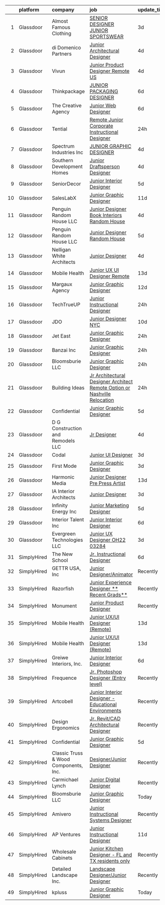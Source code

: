 

|    | platform    | company                               | job                                                                                                                                                                                                                                                                                                                                                                                                                                                                                                                                                                                                                                                                                                                                                                                                                                                                                                                                                                     | update_time   | location                |
|---:|:------------|:--------------------------------------|:------------------------------------------------------------------------------------------------------------------------------------------------------------------------------------------------------------------------------------------------------------------------------------------------------------------------------------------------------------------------------------------------------------------------------------------------------------------------------------------------------------------------------------------------------------------------------------------------------------------------------------------------------------------------------------------------------------------------------------------------------------------------------------------------------------------------------------------------------------------------------------------------------------------------------------------------------------------------|:--------------|:------------------------|
|  1 | Glassdoor   | Almost Famous Clothing                | [SENIOR DESIGNER   JUNIOR SPORTSWEAR](https://www.glassdoor.com/partner/jobListing.htm?pos=106&ao=1110586&s=58&guid=0000018335bc75e98309b6726193b290&src=GD_JOB_AD&t=SR&vt=w&ea=1&cs=1_63bbcd8d&cb=1663053887430&jobListingId=1008129246081&cpc=81AAE51C33FDE227&jrtk=3-0-1gcqrotlighop801-1gcqrotm3g4e6800-867783b1428ece35--6NYlbfkN0CdcVd3SDA1nO7RkKTAACmPV4xEt72Vls8LI2dqcgyOePpuVZ_h46dqhDeTnHhGQZrVOteDdETCCYwDN3mdk_4oIdhbNQCuio5UzX0PhOQnSgYoRXnaNKzEtXyJsmMS0mNd3r6loHPiIzEFRM1SGupTwQrXKvtlgCJOFM3lQSl0uu8kxQWnxDLdvXsy9kH9VDg_shUWUW2wR2QomvTX7oirJyNqLwIerXkhkQUef2EY6AJ2IqWC7TAFsRQjrTxjvFvqKxqjooJ7iwGy_s-hvt1LBWcmrUYJc_qdLOkCGCQl6hXamHspYdaQTz9s3DRB0Uv3adfCZrucusnwdJVTf_c-TtwLYAJ_P0Iuafn3gZHYUnulQ6Nvw1-YRN1Qf8KdjQfvJyQZJTqZFHECkoonex3n0z_wwwZfdMQ7PLanYuXGMBr9qzuyXr11D0qMLrE2UgiMqo4r_o9R7dVfRYupEGxjNVgrdlU0xtU1pApq_Xbmkk7CENTr2W6JF-4vqGCdBDucmDvJ-5GXGg%3D%3D)                                                                              | 3d            | New York, NY            |
|  2 | Glassdoor   | di Domenico   Partners                | [Junior Architectural Designer](https://www.glassdoor.com/partner/jobListing.htm?pos=102&ao=1110586&s=58&guid=0000018335bc75e98309b6726193b290&src=GD_JOB_AD&t=SR&vt=w&ea=1&cs=1_4e778ac2&cb=1663053887430&jobListingId=1008126041617&cpc=D99DB9A39DE67464&jrtk=3-0-1gcqrotlighop801-1gcqrotm3g4e6800-723fdd939c4b98c1--6NYlbfkN0Af7IH--f52cTUDwFMUanxXcd3NiV5wYJyzlyk1G5yREY5tH6gVYRJQFm0gt-AkvyOasr_qcNJy9IwTZqoB608R9agM9HWv_A-63Nt1MFNI5zKV3CRvddsTt_zh7WQi6QoxnvArYCuuUSD-cWn4gfh9KTxr5A8sRxkQI6Hmr_KMYxwf7eazVyKGl2JKpU9uu5z0zU6xe5pbFaGmrahoTnFLiU2xlskhgNN6XEkixJEBVCZZCZUtTYsvYeH3xkEwMW37XbmWeMUlCG7OqQ3aJ30WaMrUKLl2NjCZWYE94gTe3HCi3BWdpJLl9PiNrfI6y-iwq5kRqgwoYCMcbpgT-L4EoJIVnlDp45IxuquaAVzkPNkPbqJ2_Q1fiWrjJP9fLjvKJtkpPIkeVX5nOpMUI1iPGIQrBfvQ9hQmZZ7R9uvaVI0ENm2wmCNLZbXF_0i3ei1YZv1jYMqdho1xVfddaOAK8r_D88KQuFkzb8K6COFS9yrEwRKWKa28CIZGRTYsYynZ1UcTtPq44w%3D%3D)                                                                                    | 4d            | Long Island City, NY    |
|  3 | Glassdoor   | Vivun                                 | [Junior Product Designer  Remote  US ](https://www.glassdoor.com/partner/jobListing.htm?pos=128&ao=1136043&s=58&guid=0000018335bc75e98309b6726193b290&src=GD_JOB_AD&t=SR&vt=w&cs=1_ad3d50d1&cb=1663053887435&jobListingId=1008127814402&jrtk=3-0-1gcqrotlighop801-1gcqrotm3g4e6800-c9921c1d9ee7bd66-)                                                                                                                                                                                                                                                                                                                                                                                                                                                                                                                                                                                                                                                                   | 4d            | Oakland, CA             |
|  4 | Glassdoor   | Thinkpackage                          | [JUNIOR PACKAGING DESIGNER](https://www.glassdoor.com/partner/jobListing.htm?pos=113&ao=1110586&s=58&guid=0000018335bc75e98309b6726193b290&src=GD_JOB_AD&t=SR&vt=w&ea=1&cs=1_5cb01b12&cb=1663053887431&jobListingId=1008120815731&cpc=0FE1F5EA2BC84A01&jrtk=3-0-1gcqrotlighop801-1gcqrotm3g4e6800-dc8a50ed25998491--6NYlbfkN0AuM2h-FiZ6pxynkFwuURbyk3E40t-YBgtquBS1k8iiYKbZwF-gcUOp-YpCknliwipHRnu8VAtQjUHCW9hggfGl4hnlPlMkaZTH1o3s5IrnqRXB0KOXgk-5XhkOkeVkfyffUToh202prnM7r-Vi7fgzwiT1ev-hpx8-nYxdXwEEOiEBhrOWM8S-bnuM1RG2QTn_mETAqdSP7IAu8RL2PNdj_WTahnsFc-ZnjSmV9YvfxarZzcAbb5uKJeX5ziRS4zEUCGGIooJBwmrov4C5S8ZAGLz4WRFJgrDDc5Pf018ttvKHJbCev5FmeJNmh-gHe0mrqLC-LZXnERUG_4lS7fFxuWufPQnxX4Dod7b7JvbAVwBk2rUcyoLcs3MGMyGqAKnnvn8RjvJVs7ux3sLW96QtrWWVVaf3n8IaVwd4wDey0ETcbrMOTXYMlbZTjOVn192uLkEJqLanhR8x_pQ2AAOdfIXRjLfFvzetFnmQznJFu316K-3Thn4CyNGKg0U-Qcc%3D)                                                                                                      | 6d            | New York, NY            |
|  5 | Glassdoor   | The Creative Agency                   | [Junior Web Designer](https://www.glassdoor.com/partner/jobListing.htm?pos=101&ao=1110586&s=58&guid=0000018335bc75e98309b6726193b290&src=GD_JOB_AD&t=SR&vt=w&ea=1&cs=1_40de658c&cb=1663053887430&jobListingId=1008122117450&cpc=967BF0C4231BAF98&jrtk=3-0-1gcqrotlighop801-1gcqrotm3g4e6800-07de29c15e1b71f5--6NYlbfkN0CvahHJL5dpwIe5nlYo2UZJB8CTXAEl9vJAxrd3EfdRQRDXMdttjz6p2wIFQHy-ikY5HQoD1oHYAiAXQLBDYqWRHqBXiX7PHw_EVYOTefVmqgQrXIkbNhJUSs-OmbVuz8nyNude4TWYWK73T9uHxG1FoKMezYAVWTGz50PbTvAD2NIuyzBBAE9QGTc7B51kAjs-yoFxshX_hh3xhu8sXp0REO-0bjGIngUM4hlmV3f9t31y9LC4bze1nnAqijuWRlEi-dYD-mkUY3pdqLYsMCd8UM7eTXfgoS2oonj7AYffrhHbRKbOpC4LY5jyPRCzs2bMXhbxKgi7fGOVSZc3VYF97UgPdkBmLBcYwNww8Izbh4vjEmgBHGQN01aW4SDNfTtFnCkJDXvb3pBVvZSJaGpkPKZ7FIz8STKyHZNqcmfnkiaGcFoU9Q0Oz799JDBg7nSMyxnIXGQ8aBYzQfY2IeaxC1GO6zwnJdI4bxIK2IzSD7ub6C2AZEvdMoPVqZGhDLE%3D)                                                                                                            | 6d            | Fort Collins, CO        |
|  6 | Glassdoor   | Tential                               | [Remote Junior Corporate Instructional Designer](https://www.glassdoor.com/partner/jobListing.htm?pos=111&ao=1110586&s=58&guid=0000018335bc75e98309b6726193b290&src=GD_JOB_AD&t=SR&vt=w&ea=1&cs=1_19df2510&cb=1663053887431&jobListingId=1008134985399&cpc=39A4E8CE329AB187&jrtk=3-0-1gcqrotlighop801-1gcqrotm3g4e6800-81c0bbf3eb003aed--6NYlbfkN0D_VUMocHtM7-M2l7xhQCiQST1RW5dQjS02UsWe7tYaNAZWZWTzZ6bpJTAOxr1kLZpYfusl-8-EKeHJg1InNYYfsTHb6Q1E4ISlIRK5P81rQB7HANRPt4gbB69OyZYRMBhTrLUME20y2AaGxclPWQyzs1xb-4HhCvITK9PxcsgCR3pOYwBeWHOk08JxWufRYOkHSk6pcNC0vfGiaZU2Ecx49NdyzLsrJTgv-PGaIhDlhFRsjEPDg0SdikeUIVk8-UAIfdfnEMxjgeaABvCqtSPOsdDu5YY2jhgoBKtXFnzjuhA0NtiYJmRDenFBg_RNOI7R6by3AbnKphiJdbHEtblyTnAWQX7DFK1tXxun2aW1faAyIPYoV3EJUAw4R_m0fISN1k_UQeRQJLz1M6p7ZrR1q6R512ALgBjAYnkOwGdLwOF1CNgO2fpcbozYAzmRJ9wixeI03NMJBbETbAkIbj2pDRQcc8wAGrUH9JhiL1Qm788Fbep0KEi7OAby5VKhKH9hgvUpIVAJO3KfrEiaTjet)                                                               | 24h           | Remote                  |
|  7 | Glassdoor   | Spectrum Industries Inc               | [JUNIOR GRAPHIC DESIGNER](https://www.glassdoor.com/partner/jobListing.htm?pos=127&ao=1136043&s=58&guid=0000018335bc75e98309b6726193b290&src=GD_JOB_AD&t=SR&vt=w&ea=1&cs=1_190b2cce&cb=1663053887435&jobListingId=1008127127096&jrtk=3-0-1gcqrotlighop801-1gcqrotm3g4e6800-245c7a8aade1c99b-)                                                                                                                                                                                                                                                                                                                                                                                                                                                                                                                                                                                                                                                                           | 4d            | Remote                  |
|  8 | Glassdoor   | Southern Development Homes            | [Junior Draftsperson Designer](https://www.glassdoor.com/partner/jobListing.htm?pos=126&ao=1136043&s=58&guid=0000018335bc75e98309b6726193b290&src=GD_JOB_AD&t=SR&vt=w&ea=1&cs=1_2e527139&cb=1663053887435&jobListingId=1008126412985&jrtk=3-0-1gcqrotlighop801-1gcqrotm3g4e6800-514b37109c42391c-)                                                                                                                                                                                                                                                                                                                                                                                                                                                                                                                                                                                                                                                                      | 4d            | Charlottesville, VA     |
|  9 | Glassdoor   | SeniorDecor                           | [Junior Interior Designer](https://www.glassdoor.com/partner/jobListing.htm?pos=112&ao=1110586&s=58&guid=0000018335bc75e98309b6726193b290&src=GD_JOB_AD&t=SR&vt=w&ea=1&cs=1_79edcfe5&cb=1663053887431&jobListingId=1008124166522&cpc=444700D72F2ECBCE&jrtk=3-0-1gcqrotlighop801-1gcqrotm3g4e6800-bb0207d295c837cd--6NYlbfkN0AO-lx13pzomzdSppJUWL3QXsQT8oyFk4U4LWH8QC50Ctogpds75WzdYXb8yOZHb0fQt3jSym9SPR21VhZh-NBTXJ26QNjR4UUIgwWGKDtL9NW0l9qH2KyxHzTVweM7Dfwm8xDzSOvD7GwHP-g9JoKQPbnU2_Og5O58rFjSr3_2KEr1RipTgnzS6AeF2VrS-CAJ4PSq4OaYJOcVigthxto7i_RrfmZB_G73dgLi_Z25vkCDT087MOtkXV8_3mE--7PK7vFD5fO_frzgw4VZDcKQ_3W8KUhJEIMdHMc8ZjU5i-ZYkacfgSgzaaBygSMCRVL-vhbY1HrY8rs-VgMGDeffJEONhAegdRNtHtHyBNSjpRrlCBGOiZmPsXFKDYn4ST8JDdu3FRc2Zw0rp0mHrY4NrK8gwswkgDISTWFDKNFSHdggU0j09jE8OdxULriK-86c9SYqkM-_8c0PKZKxgdWYPc4Xe8CrhqCvrU6tWzw3COqh_imy-0hMBRC2Nmvkdw8%3D)                                                                                                       | 5d            | Alpharetta, GA          |
| 10 | Glassdoor   | SalesLabX                             | [Junior Graphic Designer](https://www.glassdoor.com/partner/jobListing.htm?pos=110&ao=1110586&s=58&guid=0000018335bc75e98309b6726193b290&src=GD_JOB_AD&t=SR&vt=w&cs=1_fea22f22&cb=1663053887431&jobListingId=1008111579607&cpc=84DBBAA61F05C438&jrtk=3-0-1gcqrotlighop801-1gcqrotm3g4e6800-e908962a8703a28d--6NYlbfkN0AZhccrYCUSJlZEde1UnGXnwlG1V9FU8luw-eezWnVYr5cEIZbxF0ud2TiQradMyDYAhjUuZdU-Jc6KDrNnXGt0luj4X9eLCFruo8XOurAzNfkw5TKDUy8_2DXlF_UuK3XC5Jdc8AGJshFzDUJNXv15OVNeEv33cNdPQ9245r-wmXF-LAyKzaSgeQag6BUR8MIVrQ11BsqeJk7C-M6o5Lr-o7yIu_w1mAnzUTmrlQd4sSgmGJcpEAcUZbNT9xOjkrdf7roIhvqP603kqBrlpdexjgQrV0cp1eobgtju6RVdW2GwfdltIv4qJOUghEYD2EOKEhPBiuK8NHJDAyHHLHLsTJ4Of36XTh8q0IAID-zawUau_t97ioRcyrflR0X6UjaaG1o2Kn3s5hWs9bL_9JRjbsxBm8H7xR8ed-4eegfOroedAuWbQcZ1)                                                                                                                                                                                           | 11d           | Austin, TX              |
| 11 | Glassdoor   | Penguin Random House LLC              | [Junior Designer  Book Interiors   Random House](https://www.glassdoor.com/partner/jobListing.htm?pos=118&ao=1136043&s=58&guid=0000018335bc75e98309b6726193b290&src=GD_JOB_AD&t=SR&vt=w&cs=1_408e2554&cb=1663053887432&jobListingId=1008126795834&jrtk=3-0-1gcqrotlighop801-1gcqrotm3g4e6800-e57ef9674aefe5c1-)                                                                                                                                                                                                                                                                                                                                                                                                                                                                                                                                                                                                                                                         | 4d            | New York, NY            |
| 12 | Glassdoor   | Penguin Random House LLC              | [Junior Designer  Random House](https://www.glassdoor.com/partner/jobListing.htm?pos=116&ao=1136043&s=58&guid=0000018335bc75e98309b6726193b290&src=GD_JOB_AD&t=SR&vt=w&cs=1_9506c347&cb=1663053887431&jobListingId=1008124069822&jrtk=3-0-1gcqrotlighop801-1gcqrotm3g4e6800-1ef7214d671a54b0-)                                                                                                                                                                                                                                                                                                                                                                                                                                                                                                                                                                                                                                                                          | 5d            | New York, NY            |
| 13 | Glassdoor   | Nelligan White Architects             | [Junior Designer](https://www.glassdoor.com/partner/jobListing.htm?pos=109&ao=1110586&s=58&guid=0000018335bc75e98309b6726193b290&src=GD_JOB_AD&t=SR&vt=w&ea=1&cs=1_87c08700&cb=1663053887431&jobListingId=1008126460903&cpc=6193B0C32834B022&jrtk=3-0-1gcqrotlighop801-1gcqrotm3g4e6800-4e4c53329fb702b3--6NYlbfkN0CO9oHzDiMXLt88Q8DjTxX4j0Mret2ADvA73sESdC6uOFyT44sA3kyfqcNFpxa3glRgl7mNUEl9Wgw4MTwtV8X1L5TCaxjEbrH-0g4x86GoBepjgB3_q6Y0giZCad4h49BZ0tgAJmMLzx2Z8O7OdXP2E5fsnSI8AodsKrdmZ-CbHdybP8ZZFz_UniKyDtDaT2u7wfrOJNqX63QMV89KZBC_B2-jhyUp62QyAODT0kQs0cAtRdBQJ6d2kIbCXTUldrhT47Qb5BNUCQHH_-_75EL2mPQLN-ECJVH2eXAfRjXASnldzJ2nJzJ-HnI7JaGrQWDDiUZVd54w2IkqgD3Vp3XLjpvC8yMGAJbWKgH-hpZYgYj3P43fO35zumAfac4PbyST_Lc3dJKgbs3OGyV-DS9NPeu8a0wGfQYykIyQYZLIGAipojC8qSD35Nrz50q5STvzNM5hRq3zJRo4a4E44cqduXqOJT1KPXXkPnfGQGk_wmoiDlOAClnoD1hEqSduclA%3D)                                                                                                                | 4d            | New York, NY            |
| 14 | Glassdoor   | Mobile Health                         | [Junior UX UI Designer  Remote ](https://www.glassdoor.com/partner/jobListing.htm?pos=104&ao=1110586&s=58&guid=0000018335bc75e98309b6726193b290&src=GD_JOB_AD&t=SR&vt=w&ea=1&cs=1_2b6dc370&cb=1663053887430&jobListingId=1008104582625&cpc=F41FEAB56D215062&jrtk=3-0-1gcqrotlighop801-1gcqrotm3g4e6800-0b855880aef5fae4--6NYlbfkN0CVW-wZUB6fDkVbeXZUmA8a9VqOuLioZTZt07t5oqbkUixMn8E1AkY7NfCvE7a_uIFEM4p2K4W6Xowwu-eZbvZMAmUZzzrHL6ljTCT7DYTx6XjJdgQUIEh9p7SxX-wpgLvWtsfp4DDj8x2BvdIzeHYMSSkPiP9r4jjtgVITdl04BLVLmN7DTPJeZ4_ZEyu9s9lmZPwsJiX1KsZtuBCwzuG_9h9YGkHPB4Y-581smpSU5oUo-BcfWK9D0_H16k3G1Qr6Lgmveo3p1Bapaj00lu1xX5ifOk2v2Wk6g-l-6nsBX6FNe0oecAGCSwclmmrGKhkkgSFI01gEqkZ4vT8qKVDC_t7RbAZojTYCBDiIps4rnorhMD9XpE3WKwJBpiucVyW_B83t3qSoofo3WmTLrFfo_tIayGbkx6vRSEfn4Jz1yY7it7JeMXrHUrootA6MwXKhMyQ9WzUAac41q71JVOch-4IQ3R5_Pw30s68mE_8Hxtm3Ac5WH0vrmhadXVXxqAN1GcsbmPQmHICCC8m2ulLZC8JxT0L9c9B4Nbs3du5DzekqLMLhtW0u1U7i7ETDjPXp-HbM3f-q4w89umF9fFqaztBP9EErPuE%3D) | 13d           | New York, NY            |
| 15 | Glassdoor   | Margaux Agency                        | [Junior Graphic Designer](https://www.glassdoor.com/partner/jobListing.htm?pos=120&ao=1136043&s=58&guid=0000018335bc75e98309b6726193b290&src=GD_JOB_AD&t=SR&vt=w&cs=1_f844d5b0&cb=1663053887432&jobListingId=1008106153163&jrtk=3-0-1gcqrotlighop801-1gcqrotm3g4e6800-cfd08d1aac8104bb-)                                                                                                                                                                                                                                                                                                                                                                                                                                                                                                                                                                                                                                                                                | 12d           | Remote                  |
| 16 | Glassdoor   | TechTrueUP                            | [Junior Instructional Designer](https://www.glassdoor.com/partner/jobListing.htm?pos=129&ao=1136043&s=58&guid=0000018335bc75e98309b6726193b290&src=GD_JOB_AD&t=SR&vt=w&ea=1&cs=1_bfcc638a&cb=1663053887435&jobListingId=1008133792499&jrtk=3-0-1gcqrotlighop801-1gcqrotm3g4e6800-6732df5d51f7704e-)                                                                                                                                                                                                                                                                                                                                                                                                                                                                                                                                                                                                                                                                     | 24h           | Remote                  |
| 17 | Glassdoor   | JDO                                   | [Junior Designer   NYC](https://www.glassdoor.com/partner/jobListing.htm?pos=123&ao=1136043&s=58&guid=0000018335bc75e98309b6726193b290&src=GD_JOB_AD&t=SR&vt=w&cs=1_7588b1dd&cb=1663053887432&jobListingId=1008114238677&jrtk=3-0-1gcqrotlighop801-1gcqrotm3g4e6800-31bf4c45129c0070-)                                                                                                                                                                                                                                                                                                                                                                                                                                                                                                                                                                                                                                                                                  | 10d           | New York, NY            |
| 18 | Glassdoor   | Jet East                              | [Junior Graphic Designer](https://www.glassdoor.com/partner/jobListing.htm?pos=117&ao=1136043&s=58&guid=0000018335bc75e98309b6726193b290&src=GD_JOB_AD&t=SR&vt=w&cs=1_1997b0cf&cb=1663053887431&jobListingId=1008134031897&jrtk=3-0-1gcqrotlighop801-1gcqrotm3g4e6800-70351000ab922413-)                                                                                                                                                                                                                                                                                                                                                                                                                                                                                                                                                                                                                                                                                | 24h           | Solon, OH               |
| 19 | Glassdoor   | Banzai  Inc                           | [Junior Graphic Designer](https://www.glassdoor.com/partner/jobListing.htm?pos=124&ao=1136043&s=58&guid=0000018335bc75e98309b6726193b290&src=GD_JOB_AD&t=SR&vt=w&ea=1&cs=1_8b3c9949&cb=1663053887434&jobListingId=1008134638122&jrtk=3-0-1gcqrotlighop801-1gcqrotm3g4e6800-078314fc3e329502-)                                                                                                                                                                                                                                                                                                                                                                                                                                                                                                                                                                                                                                                                           | 24h           | Provo, UT               |
| 20 | Glassdoor   | Bloomsburie LLC                       | [Junior Graphic Designer](https://www.glassdoor.com/partner/jobListing.htm?pos=119&ao=1136043&s=58&guid=0000018335bc75e98309b6726193b290&src=GD_JOB_AD&t=SR&vt=w&ea=1&cs=1_222aa184&cb=1663053887432&jobListingId=1008134219433&jrtk=3-0-1gcqrotlighop801-1gcqrotm3g4e6800-93564ec7af68bf52-)                                                                                                                                                                                                                                                                                                                                                                                                                                                                                                                                                                                                                                                                           | 24h           | Remote                  |
| 21 | Glassdoor   | Building Ideas                        | [Jr  Architectural Designer Architect Remote Option or Nashville Relocation](https://www.glassdoor.com/partner/jobListing.htm?pos=114&ao=1110586&s=58&guid=0000018335bc75e98309b6726193b290&src=GD_JOB_AD&t=SR&vt=w&ea=1&cs=1_27ec3fa5&cb=1663053887431&jobListingId=1008134178823&cpc=451933188B21919D&jrtk=3-0-1gcqrotlighop801-1gcqrotm3g4e6800-61d06ab93273de58--6NYlbfkN0BoeN8o2TtYIymYcGb3iHz_h7Kekt3ZVqOBcUvSGCcqpYBn9xoKzByUEQl537m4kFl9j6qXbFIEYkv9yFgCuD6ffc5Druul5XplJxm5k6nWwXfdMKHVFvSy1098ln388XxBdLbN3G7DuGmEIfXiPlGguTxIW-4aPDTV-37RUWhanNr9LDOy2raBfF9ktvDCndBDQ5Lf2pkK1E-xWim9fIZyb-Vz0iuP2wiomOI9YeQKHD71zdfayBScw7PrgoMViOP-P1l8dXx71Sie68si2hRLvu4slY-54FfdH7eQhHdSiHLOFTNNsHlxsDwrD2sfNc8GYX6hHxMUHvQBkoRbxh9Vji1oAwKpjrFHByleWLUsIKvC7FY6EcQJ2HcXA6ZYJokOR5l7mP79gykx1K1wjTpvMNxUINCzkto1juGe_sjWzLQRNRiuIPllsLnqPwVQh89gEGFeosu0VrJjmKognBTEys13-jDvE9x6KQPnI2XntsbYb6_ZNs9f)                                                                   | 24h           | Remote                  |
| 22 | Glassdoor   | Confidential                          | [Junior Graphic Designer](https://www.glassdoor.com/partner/jobListing.htm?pos=103&ao=1110586&s=58&guid=0000018335bc75e98309b6726193b290&src=GD_JOB_AD&t=SR&vt=w&ea=1&cs=1_c599a23b&cb=1663053887430&jobListingId=1008123210648&cpc=2CAED5C921A5F994&jrtk=3-0-1gcqrotlighop801-1gcqrotm3g4e6800-1c9bcc33ad70421a--6NYlbfkN0AmqJ7AeIJ-lTJls7-mD9_KSTPy0ij-obPvjuKKTWlFkFGwi8c4YOI6u9tlvvE_CANVAuYsa4MGbQCoUNwgazspWIyOIgvYTkzgxQCewe3cHs7vwCiBJEq8D-jmXSC9bk0IAR38RyOs8EEjSoQbt_Yqe5zWg8lIwNIaAsrPXdWpz1b6XpT0vlrd8EOasXuCXJhArC7xJH1hpQ8JldDWXvF4viJcdTUnrL1hx3WwnFIklJDmYDMhUNNbq_HG8LDOcWBRYvzS8XdrrdOg4cEbi1Dk2I8aLs0-UhDIKSvEKXOsY5RMISgMOOjO1oz7WgsEF0sm5WueTC0wSFy8hBSAxIPzW4odwXbZg_-oOmRIQwNuEfoVckKRWBAtliz9c9KtsCrVeDbbAJNYnxq_z4Oa-3flORTy6qhUDCeh9RVE8D5RjPTvCTaGS3G04dVxFUJXXWmmTuKGlbhz1uy9DTIjN-e-1JvilZGJeyJsk9VwSTTsHmOSWmW5zgjhAbOhgJALzS0%3D)                                                                                                        | 5d            | Remote                  |
| 23 | Glassdoor   | D G Construction and Remodels LLC     | [Jr  Designer](https://www.glassdoor.com/partner/jobListing.htm?pos=105&ao=1110586&s=58&guid=0000018335bc75e98309b6726193b290&src=GD_JOB_AD&t=SR&vt=w&ea=1&cs=1_d73ee4a5&cb=1663053887430&jobListingId=1008127851483&cpc=9A35C3CDC9AD954F&jrtk=3-0-1gcqrotlighop801-1gcqrotm3g4e6800-eb298883035e300a--6NYlbfkN0BMwnH873VyyPpoJYi8SAUc19-9rCj0Yd8biFK2h0hFD2k1axsSWfwRY2W6Al-eiT5iOL2yo_a0r0JsOYAOcTSPxrWdnCRtOLtaf5NGP-6nuic3kiZBUytfflMlpECA79eVxgz0eWOcO9bQjt_tOsdTdSpNSO4-P4LxBklFNLkXKor2J_29Icadh-H-j238mlzHDnU44k88vR2Y1owOFvjHmure8-KkN0LNAiNak5RC7K2Q4KdnOx1bJ7wh0YtQKJ5OduMQMVmO4VNtBaLrtL1-G-7ZwkYgpKQ6dzErLEHaMraVAiYkv_4siVT0x7bpRCJEQrvVF8LLq2LvSwAazMfHmWoUiZAbUfcs_e8KhHqKstKPYIajn3LtJim6FYbcf2M6GW8gCzt6Rd7RNM3h02-wh6f8_v2xa8l-7gXex56FNEwqOFTJlIubbMH2Vlb0tTDVbX0LvJA3B-jVNTKFGHu8oqwX-WAUMtjMNOs1GMAlAmjTJaXBMvlOw-DSzADcv_SOthSz-SZt0g%3D%3D)                                                                                                     | 4d            | Lafayette, CO           |
| 24 | Glassdoor   | Codal                                 | [Junior UI Designer](https://www.glassdoor.com/partner/jobListing.htm?pos=122&ao=1136043&s=58&guid=0000018335bc75e98309b6726193b290&src=GD_JOB_AD&t=SR&vt=w&ea=1&cs=1_c6dac7ff&cb=1663053887432&jobListingId=1008129951187&jrtk=3-0-1gcqrotlighop801-1gcqrotm3g4e6800-8531184e467fd8d9-)                                                                                                                                                                                                                                                                                                                                                                                                                                                                                                                                                                                                                                                                                | 3d            | Chicago, IL             |
| 25 | Glassdoor   | First Mode                            | [Junior Graphic Designer](https://www.glassdoor.com/partner/jobListing.htm?pos=121&ao=1136043&s=58&guid=0000018335bc75e98309b6726193b290&src=GD_JOB_AD&t=SR&vt=w&cs=1_825ac12c&cb=1663053887432&jobListingId=1008129762104&jrtk=3-0-1gcqrotlighop801-1gcqrotm3g4e6800-519be9cbeaa31fc0-)                                                                                                                                                                                                                                                                                                                                                                                                                                                                                                                                                                                                                                                                                | 3d            | Seattle, WA             |
| 26 | Glassdoor   | Harmonic Media                        | [Junior Designer Pre Press Artist](https://www.glassdoor.com/partner/jobListing.htm?pos=107&ao=1110586&s=58&guid=0000018335bc75e98309b6726193b290&src=GD_JOB_AD&t=SR&vt=w&ea=1&cs=1_a460f562&cb=1663053887430&jobListingId=1008104098875&cpc=39721386339D0809&jrtk=3-0-1gcqrotlighop801-1gcqrotm3g4e6800-d73c178d9f980ad7--6NYlbfkN0CKNvdBtBh9SnuMcnkEvhJOJZTsmZHyY3ybnWicrfIHv2OLB09f1P3_tfd-GKqZN0fXVilyXMJsiNUQpcZ6hoMt8aiQdrIt5YkX3jufE17rR3DHH7QGLpmBqrrNFp_oyQtKLOaO07leD5byfP9QzjzTRIPmpHrljIOHZxPTDHKlBq7WZCRg-nZfcg6U_LfdcI6YOMaV2TGfNgk74QsbcigAcXIHqUcKzVHp7MJ_IE_1cUE1zwySyOi6AaRHQgc7P3_b7c9BsZXC7sFdC6UMFf8IH6jC7G38hlbv-9VDP4nS5CcCitjIJR7LVTirSkL4bI0GUN8pfmXvFtJYX6e6x7gMQysNo_uNHE19aiVus3R1V1QbceW0jcS5ipzHcIbu6INtV9DsvF9IFW9DNjVjon72wrTBXCj5ifFFbkvcajTUZTjAFqAqPE61DqSfBoTuTIGcYV4v4DUEoKEqSx_6Mo-YSZjEOyKEkLv9-CBGmBaVMdkzrC2jBQHPcaF1ZH65xQdSiqQGg15P4w%3D%3D)                                                                                 | 13d           | Englewood, CO           |
| 27 | Glassdoor   | IA Interior Architects                | [Junior Designer](https://www.glassdoor.com/partner/jobListing.htm?pos=125&ao=1136043&s=58&guid=0000018335bc75e98309b6726193b290&src=GD_JOB_AD&t=SR&vt=w&cs=1_3a73771d&cb=1663053887434&jobListingId=1008129873317&jrtk=3-0-1gcqrotlighop801-1gcqrotm3g4e6800-1db7d6e64a56f104-)                                                                                                                                                                                                                                                                                                                                                                                                                                                                                                                                                                                                                                                                                        | 3d            | Houston, TX             |
| 28 | Glassdoor   | Infinity Energy Inc                   | [Junior Marketing Designer](https://www.glassdoor.com/partner/jobListing.htm?pos=108&ao=1110586&s=58&guid=0000018335bc75e98309b6726193b290&src=GD_JOB_AD&t=SR&vt=w&ea=1&cs=1_a3f4ebc3&cb=1663053887431&jobListingId=1008123910243&cpc=AF02A54CD0F60729&jrtk=3-0-1gcqrotlighop801-1gcqrotm3g4e6800-1c18fa17e9708f82--6NYlbfkN0DJWptBMHi771i96i1KiT7HS9M5dFgcR7-1ioNaSLfl6zih8hmOvJd3hjT-7j4EN_JftP0iVZmpexqsKB4jvjkdw2D27ycwVkXYffu97sEjp3sfC4AWzcUuUlvjBra_WzR7bueh0rRja0R6dMdI-EvZwNYTFkBlmwoVYXmw6_JaP1iJMCOyq9lk3kOsV5hTs8dxuuLYxCzzXQYYNViGEYZPWbOTI0IVB-J09DM_yuyqd5M0rv3sC9SfxpK6Js-DgLYsinZa74UUa8Qm27WJ2YOrlYmjm8w0BN2y1AQNF_9OB221L7eBdQl_zWBv0hfufb1syg6wj-s6kBk8rbTn6GSu7XttKc3khoKuij2f_IVWVNK3hIk8KNvSzlK-ZOSp8GpJLGa4ryP0zdj9teXs0Iy6MVppN-h2ckPHpQygzTZ2hmw1jllQ5ysidWrC-mH_5VOUuxPTAvAboWDFCnOZvdNeTmTGkUkHqJ1h295y498fBjx88GrQUpUU8Da04xtoZyptWZd6yxwSTQ%3D%3D)                                                                                        | 5d            | Rocklin, CA             |
| 29 | Glassdoor   | Interior Talent  Inc                  | [Junior Interior Designer](https://www.glassdoor.com/partner/jobListing.htm?pos=115&ao=1110586&s=58&guid=0000018335bc75e98309b6726193b290&src=GD_JOB_AD&t=SR&vt=w&ea=1&cs=1_04589e28&cb=1663053887431&jobListingId=1008120561341&cpc=451933188B21919D&jrtk=3-0-1gcqrotlighop801-1gcqrotm3g4e6800-dfb526bf59956fe2--6NYlbfkN0BHO6Xna3q-OA42Vsaiw1ZeznZFfapgo8usajcmRKi3skOMo-kYHK_BA8RYVOp6Cz8xepGUSaTTlhuPyJHeyI1l5EtvRHoJ4-JiWdCiHow8cej7-Ti3C_zizl8kBjLYNL9sv3R-9MFLBVG6GrDipOtyvFapRCtk4gd9DGdp4KDg42YxXLvPlSD-Jta8imL1whDa7dCof1ou1lIrNdBrj5bgnd6EEHyemHp-u7dZZ8d-C8Ffw7obLJ9oxs6-XepG7dgviK8U57wKoXeXt3LKIQjDp8wdgpt6uFk9deMGA-Wi6vovHKk_q-YVkO3S3Vgoy5HNfs7EKeJ-bU1y3tIquAVN3NRj19OZYrOrfdFu5lRTgfzYt3bn7t5zbSQkusoq_e_vRhzHesvVZaS2kKpRqMHvu7zpbTM8YDz_iN2kBrq89_0oDRW8nYSIDERtfBZrvagEDSzJeci2uR01O2lfH7NQcma_cI7tOhokzmK8yKjTdmZO9Wsqjvhm2Rb-zEc1vgYAv7wZcrAlGg%3D%3D)                                                                                         | 6d            | New York, NY            |
| 30 | Glassdoor   | Evergreen Technologies  LLC           | [Junior UX Designer   OH22 03284](https://www.glassdoor.com/partner/jobListing.htm?pos=130&ao=1136043&s=58&guid=0000018335bc75e98309b6726193b290&src=GD_JOB_AD&t=SR&vt=w&ea=1&cs=1_f6011617&cb=1663053887435&jobListingId=1008129836173&jrtk=3-0-1gcqrotlighop801-1gcqrotm3g4e6800-4df2f8d85515eb4e-)                                                                                                                                                                                                                                                                                                                                                                                                                                                                                                                                                                                                                                                                   | 3d            | Amberley, OH            |
| 31 | SimplyHired | The New School                        | [Jr. Instructional Designer](https://www.simplyhired.com/job/nb_9hXsOjR7gDQjD9zH_gHGiOWc3nCqGXTNsyYe-TGNDFOrmTc_OLw?q=junior+designer)                                                                                                                                                                                                                                                                                                                                                                                                                                                                                                                                                                                                                                                                                                                                                                                                                                  | 6d            | Remote                  |
| 32 | SimplyHired | GETTR USA, Inc                        | [Junior Designer/Animator](https://www.simplyhired.com/job/iogG_AlFu4doAixtSQ_1hPdMTQvkItFkz9jJ_dMcQSxu4McKI5ikcw?q=junior+designer)                                                                                                                                                                                                                                                                                                                                                                                                                                                                                                                                                                                                                                                                                                                                                                                                                                    | Recently      | Manhattan, NY           |
| 33 | SimplyHired | Razorfish                             | [Junior Experience Designer ** Recent Grads**](https://www.simplyhired.com/job/6pUGeRX-mLajWj22l8ZBbn59qIdqpg6PP_0kVFrPAcwjmSXyzdHzhw?q=junior+designer)                                                                                                                                                                                                                                                                                                                                                                                                                                                                                                                                                                                                                                                                                                                                                                                                                | Recently      | Austin, TX +2 locations |
| 34 | SimplyHired | Monument                              | [Junior Product Designer](https://www.simplyhired.com/job/zeN9YpatO9K8WxNwfrTYGguhibeSZT1zk-8SOd3Mq7fqlQl9-e6JEA?q=junior+designer)                                                                                                                                                                                                                                                                                                                                                                                                                                                                                                                                                                                                                                                                                                                                                                                                                                     | Recently      | New York, NY            |
| 35 | SimplyHired | Mobile Health                         | [Junior UX/UI Designer (Remote)](https://www.simplyhired.com/job/mlVdahn8FjO62I5x3mZ2d_XAvtoB0Q8szhCMLax2laGAPJg_zjkWOA?q=junior+designer)                                                                                                                                                                                                                                                                                                                                                                                                                                                                                                                                                                                                                                                                                                                                                                                                                              | 13d           | New York, NY            |
| 36 | SimplyHired | Mobile Health                         | [Junior UX/UI Designer (Remote)](https://www.simplyhired.com/job/mlVdahn8FjO62I5x3mZ2d_XAvtoB0Q8szhCMLax2laGAPJg_zjkWOA?q=junior+designer)                                                                                                                                                                                                                                                                                                                                                                                                                                                                                                                                                                                                                                                                                                                                                                                                                              | 13d           | New York, NY            |
| 37 | SimplyHired | Greiwe Interiors, Inc.                | [Junior Interior Designer](https://www.simplyhired.com/job/ZPTaY6Ii537H4MLGSiRotpLOp6EZ1gLko7a3HYIM55307YxQguIjsg?q=junior+designer)                                                                                                                                                                                                                                                                                                                                                                                                                                                                                                                                                                                                                                                                                                                                                                                                                                    | 6d            | Cincinnati, OH          |
| 38 | SimplyHired | Frequence                             | [Jr. Photoshop Designer (Entry level)](https://www.simplyhired.com/job/dk_2wWts5Sho9ibIYPoY7yDcDBCvZR4xtjSSYdJQghKdq9mlVvhh-w?q=junior+designer)                                                                                                                                                                                                                                                                                                                                                                                                                                                                                                                                                                                                                                                                                                                                                                                                                        | Recently      | Remote                  |
| 39 | SimplyHired | Artcobell                             | [Junior Interior Designer - Educational Environments](https://www.simplyhired.com/job/DTRFNYBA46Wn__VB0e4eIxe3E_YeS223mCzhRwNwt-FoQKeE9yXjzg?q=junior+designer)                                                                                                                                                                                                                                                                                                                                                                                                                                                                                                                                                                                                                                                                                                                                                                                                         | Recently      | Temple, TX              |
| 40 | SimplyHired | Design Ergonomics                     | [Jr. Revit/CAD Architectural Designer](https://www.simplyhired.com/job/vALSwbc074iJ6CuqZVpoNo7oxSbm0chbGHQEoIWHTRW4m4zjbnB2iA?q=junior+designer)                                                                                                                                                                                                                                                                                                                                                                                                                                                                                                                                                                                                                                                                                                                                                                                                                        | Recently      | Fall River, MA          |
| 41 | SimplyHired | Confidential                          | [Junior Graphic Designer](https://www.simplyhired.com/job/KigLkjTejebvxJ97pec1Qe7VV_yaoMPoYGWSiWF_-l1MDhchAM3Sng?q=junior+designer)                                                                                                                                                                                                                                                                                                                                                                                                                                                                                                                                                                                                                                                                                                                                                                                                                                     | 5d            | Remote                  |
| 42 | SimplyHired | Classic Truss & Wood Components, Inc. | [Designer/Junior Designer](https://www.simplyhired.com/job/FGqsakCnujAqK9zJ0Rb0LjxcM6RXSGOEWIGiN4Zx0Ovay5aTpq7k7Q?q=junior+designer)                                                                                                                                                                                                                                                                                                                                                                                                                                                                                                                                                                                                                                                                                                                                                                                                                                    | Recently      | Clarksville, IN         |
| 43 | SimplyHired | Carmichael Lynch                      | [Junior Digital Designer](https://www.simplyhired.com/job/MjXGHFsXfnoP_YRgvcLPctr9XxL-TUFmDxvSuesUj190FJP_tJ4asA?q=junior+designer)                                                                                                                                                                                                                                                                                                                                                                                                                                                                                                                                                                                                                                                                                                                                                                                                                                     | Recently      | Minneapolis, MN         |
| 44 | SimplyHired | Bloomsburie LLC                       | [Junior Graphic Designer](https://www.simplyhired.com/job/Y6Tf6HTcW-1tqVaZA_G7uyoFitasgtGCKUADDVOVSYTsIOcZ5DExWA?q=junior+designer)                                                                                                                                                                                                                                                                                                                                                                                                                                                                                                                                                                                                                                                                                                                                                                                                                                     | Today         | Remote                  |
| 45 | SimplyHired | Amivero                               | [Junior Instructional Systems Designer](https://www.simplyhired.com/job/qHUljF3r3XpIJZY4s3_HRfwTv6JIS5E0c507_dPvPyy_Ek2taOJ1Fw?q=junior+designer)                                                                                                                                                                                                                                                                                                                                                                                                                                                                                                                                                                                                                                                                                                                                                                                                                       | Recently      | Remote                  |
| 46 | SimplyHired | AP Ventures                           | [Junior Instructional Designer](https://www.simplyhired.com/job/rvoXQQmfmR0IroeH273UGyrl8D0PZz-41l2WnnPTiC4UPTEcA-fnqA?q=junior+designer)                                                                                                                                                                                                                                                                                                                                                                                                                                                                                                                                                                                                                                                                                                                                                                                                                               | 11d           | Remote                  |
| 47 | SimplyHired | Wholesale Cabinets                    | [Junior Kitchen Designer - FL and TX residents only](https://www.simplyhired.com/job/Y15JpKFvxYBfSMBuOzzPzi93VhdKRKqdKdrTEx8NE_hPPPdFmTVcXw?q=junior+designer)                                                                                                                                                                                                                                                                                                                                                                                                                                                                                                                                                                                                                                                                                                                                                                                                          | Recently      | Remote                  |
| 48 | SimplyHired | Detailed Landscape Inc.               | [Landscape Designer/Junior Designer](https://www.simplyhired.com/job/EhrppFcRWarkccNr432EF5vxGN_NA1B3Nc5BP9BEXyp3UN7zsWfsOg?q=junior+designer)                                                                                                                                                                                                                                                                                                                                                                                                                                                                                                                                                                                                                                                                                                                                                                                                                          | Recently      | Fort Collins, CO        |
| 49 | SimplyHired | kpluss                                | [Junior Graphic Designer](https://www.simplyhired.com/job/MVodm-6eykEufCtNvaDUd6IvDBps2wEf3QnosLw9emsdfFDM2p73Cg?q=junior+designer)                                                                                                                                                                                                                                                                                                                                                                                                                                                                                                                                                                                                                                                                                                                                                                                                                                     | Today         | United States           |
